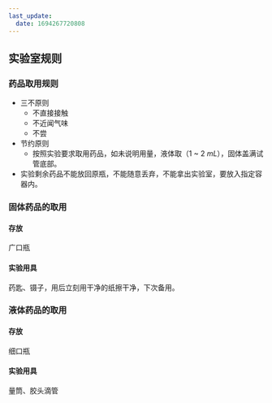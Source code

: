 ```yaml
---
last_update:
  date: 1694267720808
---
```


## 实验室规则

### 药品取用规则

- 三不原则
  - 不直接接触
  - 不近闻气味
  - 不尝
- 节约原则
  - 按照实验要求取用药品，如未说明用量，液体取（$1$ ~ $2$ $mL$），固体盖满试管底部。
- 实验剩余药品不能放回原瓶，不能随意丢弃，不能拿出实验室，要放入指定容器内。

### 固体药品的取用

#### 存放

广口瓶

#### 实验用具

药匙、镊子，用后立刻用干净的纸擦干净，下次备用。

### 液体药品的取用

#### 存放

细口瓶

#### 实验用具

量筒、胶头滴管
